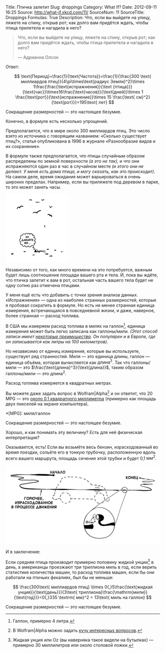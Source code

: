 Title: Птичка залетит
Slug: droppings
Category: What If?
Date: 2012-09-11 16:25
Source: http://what-if.xkcd.com/11/
SourceNum: 11
SourceTitle: Droppings
Formulas: True
Description: Что, если вы выйдете на улицу, ляжете на спину, открыв рот; как долго вам придётся ждать, чтобы птица прилетела и нагадила в него?

> Что, если вы выйдете на улицу, ляжете на спину, открыв рот; как долго вам придётся ждать, чтобы птица прилетела и нагадила в него?
>
> — Адрианна Олсон

Ответ:

$$ \text{Период}=\frac{1}{\text{Частота}}=\frac{1}{\frac{300 \text{ миллиардов птиц}}{4\pi\times\text{радиус Земли}^2}\times 1\frac{\frac{\text{испражнения}}{\text {птица}}}{\text{час}}\times16\frac{\text{часов}}{\text{дней}}\times 1 \frac{\text{рот}}{\text{испражнение}}\times 15 \frac{\text{ см}^2}{\text{рот}}}=195\text{ лет} $$

Сокращение размерностей — это настоящее безумие.

Конечно, в формуле есть несколько упрощений.

Предполагается, что в мире около 300 миллиардов птиц. Это число взято из источника с говорящим названием: «Сколько существует птиц?», статья опубликована в 1996 в журнале «Разнообразие видов и их сохранение».

В формуле также предполагается, что птицы случайным образом распределены по земной поверхности _(а это не так)_, и что они испражняются один раз в час в случайном месте _(и этого они не делают. У меня есть дома птица, и могу сказать, как это происходит)_. На самом деле, время ожидания может варьироваться в очень широких пределах. Например, если вы приляжете под деревом в парке, то это может занять часы.

![](/uploads/011-droppings/droppings_setup_ru.png "Вопрошающий ожидает, когда птичка залетит.")

Независимо от того, как много времени на это потребуется, важным будет лишь соотношение площади вашего рта и тела. И, пока вы ждёте, что птичка залетит к вам в рот, остальная часть вашего тела будет не одну сотню раз отмечена птицами.

У меня ещё есть что добавить с точки зрения анализа данных. «Испражнения» — одна из наиболее странных размерностей, которые я пробовал сократить в формуле. Но есть не менее странная единица измерения, встречающаяся в повседневной жизни, и даже, наверное, более странная — расход топлива.

В США мы измеряем расход топлива в милях на галлон[^1], единица измерения может быть легко записана как галлоны/мили. _(Этот способ записи имеет [некоторые преимущества](http://wheels.blogs.nytimes.com/2008/06/20/the-illusion-of-miles-per-gallon/). Он популярен и в Европе, где он записывается как литры на 100 километров)_.

Но независимо от единиц измерения, которые вы используете, существует ряд странностей. Миля — это единица длины, галлон — единица объёма, которая вычисляется как $\text{длина}^3$. Так что галлоны/мили — это $\frac{\text{длина}^3}{\text{длина}}$, таким образом галлоны/мили — это $\text{длина}^2$.

Расход топлива измеряется в квадратных метрах.

Вы можете даже задать вопрос в Wolfram|Alpha[^2] и он ответит, что 20 MPG — это [около 0,1 квадратного миллиметра](http://www.wolframalpha.com/input/?i=1%2F%2820+mile%2Fgallon%29+to+mm%5E2) (примерно как площадь двух пикселей на экране компьютера).

*[MPG]: миля/галлон

Сокращение размерностей — это настоящее безумие.

Хорошо, и как понимать эту величину? _Есть_ для неё физическая интерпретация?

Оказывается, есть! Если вы возьмёте весь бензин, израсходованный во время поездки, сольёте его в тонкую трубочку, расположенную вдоль всего вашего маршрута, площадь сечения этой трубки и будет 0,1 $\text{мм}^2$.

![](/uploads/011-droppings/droppings_car_ru.png "Изображение, показывающее трубку с топливом, положенную вдоль всего маршрута машины.")

И в заключение:

Если средняя птица производит примерно половину жидкой унции[^3] в день, а американцы проезжают три триллиона миль в год, если верить статистике количества машин, то расход топлива машин, если бы они работали на птичьих фекалиях, был бы не меньше:

$$ \frac{300\text{ миллиардов птиц} \times 0{,}5\frac{\text{жидкая унция}}{\text{день}}}{3\text{ триллиона}\frac{\mathrm{мили}}{\text{год}}}=0{,}335 \textrm{ мм}^2 = 13\text{ миль на галлон} $$

Сокращение размерностей — это настоящее безумие.

[^1]: Галлон, примерно 4 литра.
[^2]: В Wolfram|Alpha можно задать [кучу интересных вопросов](http://mashable.com/2009/05/17/wolfram-easter-eggs/).
[^3]: Жидкая унция или Oz (вы наверняка такое видели на бутылках) — примерно 30 миллилитров или около столовой ложки.
